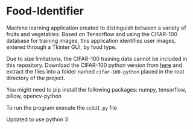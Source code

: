 # Food-Identifier
Machine learning application created to distinguish between a variety of fruits and vegetables. Based on Tensorflow and using the CIFAR-100 database for training images, this application identifies user images, entered through a Tkinter GUI, by food type.

Due to size limitations, the CIFAR-100 training data cannot be included in this repository. Download the CIFAR-100 python version from [here](https://www.cs.toronto.edu/~kriz/cifar-100-python.tar.gz) and extract the files into a folder named `cifar-100-python` placed in the root directory of the project.

You might need to pip install the following packages: numpy, tensorflow, pillow, opencv-python

To run the program execute the `ccGUI.py` file

Updated to use python 3
